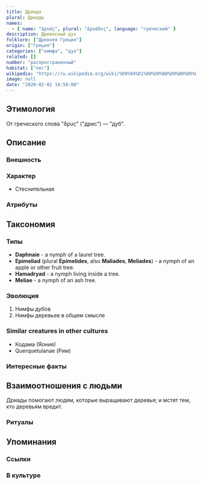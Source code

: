 ```yaml
---
title: Дриада
plural: Дриады
names:
  - { name: "Δρυάς", plural: "Δρυάδες", language: "греческий" }
description: Древесный дух
folklore: ["Древняя Греция"]
origin: ["Греция"]
categories: ["нимфа", "дух"]
related: []
number: "распространенный"
habitat: ["лес"]
wikipedia: "https://ru.wikipedia.org/wiki/%D0%94%D1%80%D0%B8%D0%B0%D0%B4%D1%8B"
image: null
date: "2020-02-02 14:50:00"
---
```


## Этимология

От греческого слова "δρυς" ("дрис") — "дуб".

## Описание

### Внешность

### Характер

- Стеснительная

### Атрибуты

## Таксономия

### Типы

- **Daphnaie** - a nymph of a laurel tree.
- **Epimeliad** (plural **Epimelides**, also **Maliades**, **Meliades**) - a nymph of an apple or other fruit tree.
- **Hamadryad** - a nymph living inside a tree.
- **Meliae** - a nymph of an ash tree.

### Эволюция

1. Нимфы дубов
2. Нимфы деревьев в общем смысле

### Similar creatures in other cultures

- Кодама (Яония)
- Querquetulanae (Рим)

### Интересные факты

## Взаимоотношения с людьми

Дриады помогают людям, которые выращивают деревья; и мстят тем, кто деревьям вредит.

### Ритуалы

## Упоминания

### Ссылки

### В культуре
